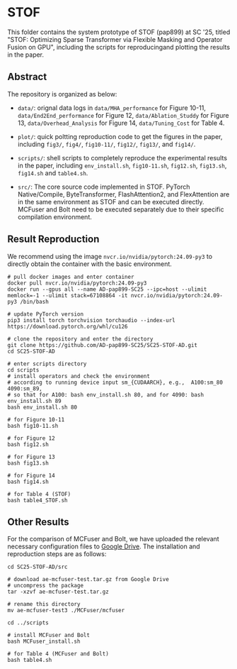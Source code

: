 # STOF

This folder contains the system prototype of STOF (pap899) at SC '25, titled "STOF: Optimizing Sparse Transformer via Flexible Masking and Operator Fusion on GPU", including the scripts for reproducingand plotting the results in the paper.

## Abstract

The repository is organized as below:

+ `data/`: orignal data logs in `data/MHA_performance` for Figure 10-11, `data/End2End_performance` for Figure 12, `data/Ablation_Studdy` for Figure 13, `data/Overhead_Analysis` for Figure 14, `data/Tuning_Cost` for Table 4.

+ `plot/`: quick poltting reproduction code to get the figures in the paper, including `fig3/`, `fig4/`, `fig10-11/`, `fig12/`, `fig13/`, and `fig14/`. 

+ `scripts/`: shell scripts to completely reproduce the experimental results in the paper, including `env_install.sh`, `fig10-11.sh`, `fig12.sh`, `fig13.sh`, `fig14.sh` and `table4.sh`. 

+ `src/`: The core source code implemented in STOF. PyTorch Native/Compile, ByteTransformer, FlashAttention2, and FlexAttention are in the same environment as STOF and can be executed directly. MCFuser and Bolt need to be executed separately due to their specific compilation environment.

## Result Reproduction

We recommend using the image `nvcr.io/nvidia/pytorch:24.09-py3` to directly obtain the container with the basic environment.
```shell
# pull docker images and enter container
docker pull nvcr.io/nvidia/pytorch:24.09-py3
docker run --gpus all --name AD-pap899-SC25 --ipc=host --ulimit memlock=-1 --ulimit stack=67108864 -it nvcr.io/nvidia/pytorch:24.09-py3 /bin/bash

# update PyTorch version
pip3 install torch torchvision torchaudio --index-url https://download.pytorch.org/whl/cu126

# clone the repository and enter the directory
git clone https://github.com/AD-pap899-SC25/SC25-STOF-AD.git
cd SC25-STOF-AD

# enter scripts directory 
cd scripts
# install operators and check the environment
# according to running device input sm_{CUDAARCH}, e.g.,  A100:sm_80 4090:sm_89, 
# so that for A100: bash env_install.sh 80, and for 4090: bash env_install.sh 89
bash env_install.sh 80

# for Figure 10-11
bash fig10-11.sh

# for Figure 12
bash fig12.sh

# for Figure 13
bash fig13.sh

# for Figure 14
bash fig14.sh

# for Table 4 (STOF)
bash table4_STOF.sh
```

## Other Results

For the comparison of MCFuser and Bolt, we have uploaded the relevant necessary configuration files to [Google Drive](https://drive.google.com/file/d/17N-PfI0klMa1jHE-1YcpV5oNzjfcFxE4/view?usp=sharing). The installation and reproduction steps are as follows:
```shell
cd SC25-STOF-AD/src

# download ae-mcfuser-test.tar.gz from Google Drive
# uncompress the package
tar -xzvf ae-mcfuser-test.tar.gz

# rename this directory
mv ae-mcfuser-test3 ./MCFuser/mcfuser

cd ../scripts

# install MCFuser and Bolt
bash MCFuser_install.sh

# for Table 4 (MCFuser and Bolt)
bash table4.sh
```
